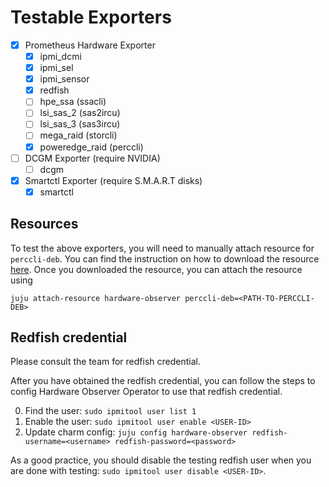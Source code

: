 # Testable Exporters

- [x] Prometheus Hardware Exporter
  - [x] ipmi_dcmi
  - [x] ipmi_sel
  - [x] ipmi_sensor
  - [x] redfish
  - [ ] hpe_ssa (ssacli)
  - [ ] lsi_sas_2 (sas2ircu)
  - [ ] lsi_sas_3 (sas3ircu)
  - [ ] mega_raid (storcli)
  - [x] poweredge_raid (perccli)
- [ ] DCGM Exporter (require NVIDIA)
  - [ ] dcgm
- [x] Smartctl Exporter (require S.M.A.R.T disks)
  - [x] smartctl

## Resources

To test the above exporters, you will need to manually attach resource for `perccli-deb`. You can find the instruction
on how to download the resource [here](https://charmhub.io/hardware-observer/resources/perccli-deb). Once you downloaded
the resource, you can attach the resource using

```shell
juju attach-resource hardware-observer perccli-deb=<PATH-TO-PERCCLI-DEB>
```

## Redfish credential

Please consult the team for redfish credential.

After you have obtained the redfish credential, you can follow the steps to config Hardware Observer Operator to use
that redfish credential.

0. Find the user: `sudo ipmitool user list 1`
1. Enable the user: `sudo ipmitool user enable <USER-ID>`
2. Update charm config: `juju config hardware-observer redfish-username=<username> redfish-password=<password>`

As a good practice, you should disable the testing redfish user when you are done with testing: `sudo ipmitool user disable <USER-ID>`.
